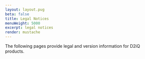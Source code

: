 ```yaml
---
layout: layout.pug
beta: false
title: Legal Notices
menuWeight: 5000
excerpt: legal notices
render: mustache
---
```


The following pages provide legal and version information for D2iQ products.
